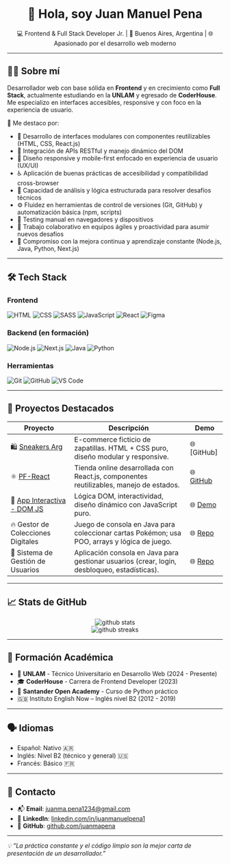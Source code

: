 <h1 align="center">👋 Hola, soy Juan Manuel Pena</h1>

<p align="center">
  💻 Frontend & Full Stack Developer Jr. | 📍 Buenos Aires, Argentina | 🌐 Apasionado por el desarrollo web moderno
</p>

---

## 🧑‍💻 Sobre mí

Desarrollador web con base sólida en **Frontend** y en crecimiento como **Full Stack**, actualmente estudiando en la **UNLAM** y egresado de **CoderHouse**. Me especializo en interfaces accesibles, responsive y con foco en la experiencia de usuario.  

🔎 Me destaco por:

- 🧩 Desarrollo de interfaces modulares con componentes reutilizables (HTML, CSS, React.js)
- 🔌 Integración de APIs RESTful y manejo dinámico del DOM
- 📱 Diseño responsive y mobile-first enfocado en experiencia de usuario (UX/UI)
- ♿ Aplicación de buenas prácticas de accesibilidad y compatibilidad cross-browser
- 🧠 Capacidad de análisis y lógica estructurada para resolver desafíos técnicos
- ⚙️ Fluidez en herramientas de control de versiones (Git, GitHub) y automatización básica (npm, scripts)
- 🧪 Testing manual en navegadores y dispositivos
- 🤝 Trabajo colaborativo en equipos ágiles y proactividad para asumir nuevos desafíos
- 🚀 Compromiso con la mejora continua y aprendizaje constante (Node.js, Java, Python, Next.js)


---

## 🛠️ Tech Stack

### Frontend
![HTML](https://img.shields.io/badge/-HTML5-E34F26?style=flat&logo=html5&logoColor=white)
![CSS](https://img.shields.io/badge/-CSS3-1572B6?style=flat&logo=css3)
![SASS](https://img.shields.io/badge/-SASS-CC6699?style=flat&logo=sass&logoColor=white)
![JavaScript](https://img.shields.io/badge/-JavaScript-F7DF1E?style=flat&logo=javascript&logoColor=black)
![React](https://img.shields.io/badge/-React-20232A?style=flat&logo=react)
![Figma](https://img.shields.io/badge/-Figma-F24E1E?style=flat&logo=figma)

### Backend (en formación)
![Node.js](https://img.shields.io/badge/-Node.js-339933?style=flat&logo=node.js&logoColor=white)
![Next.js](https://img.shields.io/badge/-Next.js-000000?style=flat&logo=next.js&logoColor=white)
![Java](https://img.shields.io/badge/-Java-007396?style=flat&logo=java)
![Python](https://img.shields.io/badge/-Python-3776AB?style=flat&logo=python&logoColor=white)

### Herramientas
![Git](https://img.shields.io/badge/-Git-F05032?style=flat&logo=git)
![GitHub](https://img.shields.io/badge/-GitHub-181717?style=flat&logo=github)
![VS Code](https://img.shields.io/badge/-VSCode-007ACC?style=flat&logo=visual-studio-code)

---

## 💼 Proyectos Destacados

| Proyecto | Descripción | Demo |
|---------|-------------|------|
| 🛍️ [Sneakers Arg]((https://juanmapena.github.io/PF-Pena/)) | E-commerce ficticio de zapatillas. HTML + CSS puro, diseño modular y responsive. | 🌐 [GitHub] 
| ⚛️ [PF-React](https://github.com/juanmapena/PF-React) | Tienda online desarrollada con React.js, componentes reutilizables, manejo de estados. | 🌐 [GitHub](https://github.com/juanmapena/PF-React) |
| 🧠 [App Interactiva - DOM JS](https://juanmapena.github.io/Proyecto-Final-Pena/) | Lógica DOM, interactividad, diseño dinámico con JavaScript puro. | 🌐 [Demo](https://juanmapena.github.io/Proyecto-Final-Pena/) |
| 🔥 Gestor de Colecciones Digitales | Juego de consola en Java para coleccionar cartas Pokémon; usa POO, arrays y lógica de juego. | 🌐 [Repo](https://github.com/juanmapena/Gestor-De-Colecciones-Digitales) |
| 👥 Sistema de Gestión de Usuarios | Aplicación consola en Java para gestionar usuarios (crear, login, desbloqueo, estadísticas). | 🌐 [Repo](https://github.com/juanmapena/Sistema-De-Gestion-De-Usuarios) |


---

## 📈 Stats de GitHub

<p align="center">
  <img src="https://github-readme-stats.vercel.app/api?username=juanmapena&show_icons=true&theme=default" alt="github stats" />
  <br />
  <img src="https://github-readme-streak-stats.herokuapp.com/?user=juanmapena" alt="github streaks" />
</p>

---

## 🧠 Formación Académica

- 🏫 **UNLAM** - Técnico Universitario en Desarrollo Web (2024 - Presente)
- 🎓 **CoderHouse** - Carrera de Frontend Developer (2023)
- 🐍 **Santander Open Academy** - Curso de Python práctico
- 🇬🇧 Instituto English Now – Inglés nivel B2 (2012 - 2019)

---


## 🗣️ Idiomas

- Español: Nativo 🇦🇷  
- Inglés: Nivel B2 (técnico y general) 🇺🇸  
- Francés: Básico 🇫🇷

---

## 🤝 Contacto

- 📬 **Email**: [juanma.pena1234@gmail.com](mailto:juanma.pena1234@gmail.com)
- 💼 **LinkedIn**: [linkedin.com/in/juanmanuelpena1](https://www.linkedin.com/in/juanmanuelpena1/)
- 🧪 **GitHub**: [github.com/juanmapena](https://github.com/juanmapena)

---

_💡 “La práctica constante y el código limpio son la mejor carta de presentación de un desarrollador.”_
